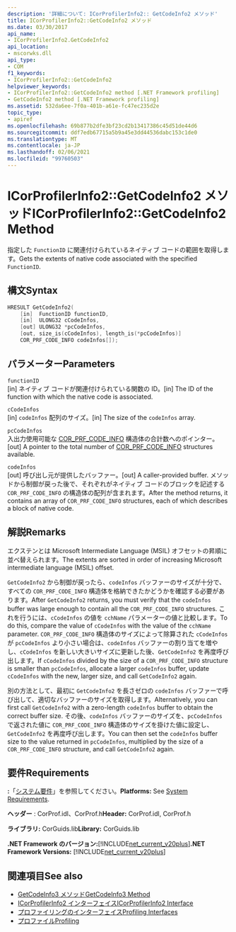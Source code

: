 ```yaml
---
description: '詳細について: ICorProfilerInfo2:: GetCodeInfo2 メソッド'
title: ICorProfilerInfo2::GetCodeInfo2 メソッド
ms.date: 03/30/2017
api_name:
- ICorProfilerInfo2.GetCodeInfo2
api_location:
- mscorwks.dll
api_type:
- COM
f1_keywords:
- ICorProfilerInfo2::GetCodeInfo2
helpviewer_keywords:
- ICorProfilerInfo2::GetCodeInfo2 method [.NET Framework profiling]
- GetCodeInfo2 method [.NET Framework profiling]
ms.assetid: 532da6ee-7f0a-401b-a61e-fc47ec235d2e
topic_type:
- apiref
ms.openlocfilehash: 69b877b2dfe3bf23cd2b13417386c45d51de44d6
ms.sourcegitcommit: ddf7edb67715a5b9a45e3dd44536dabc153c1de0
ms.translationtype: MT
ms.contentlocale: ja-JP
ms.lasthandoff: 02/06/2021
ms.locfileid: "99760503"
---
```

# <a name="icorprofilerinfo2getcodeinfo2-method"></a><span data-ttu-id="000c8-103">ICorProfilerInfo2::GetCodeInfo2 メソッド</span><span class="sxs-lookup"><span data-stu-id="000c8-103">ICorProfilerInfo2::GetCodeInfo2 Method</span></span>

<span data-ttu-id="000c8-104">指定した `FunctionID` に関連付けられているネイティブ コードの範囲を取得します。</span><span class="sxs-lookup"><span data-stu-id="000c8-104">Gets the extents of native code associated with the specified `FunctionID`.</span></span>  
  
## <a name="syntax"></a><span data-ttu-id="000c8-105">構文</span><span class="sxs-lookup"><span data-stu-id="000c8-105">Syntax</span></span>  
  
```cpp  
HRESULT GetCodeInfo2(  
    [in]  FunctionID functionID,  
    [in]  ULONG32 cCodeInfos,  
    [out] ULONG32 *pcCodeInfos,  
    [out, size_is(cCodeInfos), length_is(*pcCodeInfos)]  
    COR_PRF_CODE_INFO codeInfos[]);  
```  
  
## <a name="parameters"></a><span data-ttu-id="000c8-106">パラメーター</span><span class="sxs-lookup"><span data-stu-id="000c8-106">Parameters</span></span>  

 `functionID`  
 <span data-ttu-id="000c8-107">[in] ネイティブ コードが関連付けられている関数の ID。</span><span class="sxs-lookup"><span data-stu-id="000c8-107">[in] The ID of the function with which the native code is associated.</span></span>  
  
 `cCodeInfos`  
 <span data-ttu-id="000c8-108">[in] `codeInfos` 配列のサイズ。</span><span class="sxs-lookup"><span data-stu-id="000c8-108">[in] The size of the `codeInfos` array.</span></span>  
  
 `pcCodeInfos`  
 <span data-ttu-id="000c8-109">入出力使用可能な [COR_PRF_CODE_INFO](cor-prf-code-info-structure.md) 構造体の合計数へのポインター。</span><span class="sxs-lookup"><span data-stu-id="000c8-109">[out] A pointer to the total number of [COR_PRF_CODE_INFO](cor-prf-code-info-structure.md) structures available.</span></span>  
  
 `codeInfos`  
 <span data-ttu-id="000c8-110">[out] 呼び出し元が提供したバッファー。</span><span class="sxs-lookup"><span data-stu-id="000c8-110">[out] A caller-provided buffer.</span></span> <span data-ttu-id="000c8-111">メソッドから制御が戻った後で、それぞれがネイティブ コードのブロックを記述する `COR_PRF_CODE_INFO` の構造体の配列が含まれます。</span><span class="sxs-lookup"><span data-stu-id="000c8-111">After the method returns, it contains an array of `COR_PRF_CODE_INFO` structures, each of which describes a block of native code.</span></span>  
  
## <a name="remarks"></a><span data-ttu-id="000c8-112">解説</span><span class="sxs-lookup"><span data-stu-id="000c8-112">Remarks</span></span>  

 <span data-ttu-id="000c8-113">エクステンとは Microsoft Intermediate Language (MSIL) オフセットの昇順に並べ替えられます。</span><span class="sxs-lookup"><span data-stu-id="000c8-113">The extents are sorted in order of increasing Microsoft intermediate language (MSIL) offset.</span></span>  
  
 <span data-ttu-id="000c8-114">`GetCodeInfo2` から制御が戻ったら、`codeInfos` バッファーのサイズが十分で、すべての `COR_PRF_CODE_INFO` 構造体を格納できたかどうかを確認する必要があります。</span><span class="sxs-lookup"><span data-stu-id="000c8-114">After `GetCodeInfo2` returns, you must verify that the `codeInfos` buffer was large enough to contain all the `COR_PRF_CODE_INFO` structures.</span></span> <span data-ttu-id="000c8-115">これを行うには、`cCodeInfos` の値を `cchName` パラメーターの値と比較します。</span><span class="sxs-lookup"><span data-stu-id="000c8-115">To do this, compare the value of `cCodeInfos` with the value of the `cchName` parameter.</span></span> <span data-ttu-id="000c8-116">`COR_PRF_CODE_INFO` 構造体のサイズによって除算された `cCodeInfos` が `pcCodeInfos` より小さい場合は、`codeInfos` バッファーの割り当てを増やし、`cCodeInfos` を新しい大きいサイズに更新した後、`GetCodeInfo2` を再度呼び出します。</span><span class="sxs-lookup"><span data-stu-id="000c8-116">If `cCodeInfos` divided by the size of a `COR_PRF_CODE_INFO` structure is smaller than `pcCodeInfos`, allocate a larger `codeInfos` buffer, update `cCodeInfos` with the new, larger size, and call `GetCodeInfo2` again.</span></span>  
  
 <span data-ttu-id="000c8-117">別の方法として、最初に `GetCodeInfo2` を長さゼロの `codeInfos` バッファーで呼び出して、適切なバッファーのサイズを取得します。</span><span class="sxs-lookup"><span data-stu-id="000c8-117">Alternatively, you can first call `GetCodeInfo2` with a zero-length `codeInfos` buffer to obtain the correct buffer size.</span></span> <span data-ttu-id="000c8-118">その後、`codeInfos` バッファーのサイズを、`pcCodeInfos` で返された値に `COR_PRF_CODE_INFO` 構造体のサイズを掛けた値に設定し、`GetCodeInfo2` を再度呼び出します。</span><span class="sxs-lookup"><span data-stu-id="000c8-118">You can then set the `codeInfos` buffer size to the value returned in `pcCodeInfos`, multiplied by the size of a `COR_PRF_CODE_INFO` structure, and call `GetCodeInfo2` again.</span></span>  
  
## <a name="requirements"></a><span data-ttu-id="000c8-119">要件</span><span class="sxs-lookup"><span data-stu-id="000c8-119">Requirements</span></span>  

 <span data-ttu-id="000c8-120">**:**「[システム要件](../../get-started/system-requirements.md)」を参照してください。</span><span class="sxs-lookup"><span data-stu-id="000c8-120">**Platforms:** See [System Requirements](../../get-started/system-requirements.md).</span></span>  
  
 <span data-ttu-id="000c8-121">**ヘッダー** : CorProf.idl、CorProf.h</span><span class="sxs-lookup"><span data-stu-id="000c8-121">**Header:** CorProf.idl, CorProf.h</span></span>  
  
 <span data-ttu-id="000c8-122">**ライブラリ:** CorGuids.lib</span><span class="sxs-lookup"><span data-stu-id="000c8-122">**Library:** CorGuids.lib</span></span>  
  
 <span data-ttu-id="000c8-123">**.NET Framework のバージョン:**[!INCLUDE[net_current_v20plus](../../../../includes/net-current-v20plus-md.md)]</span><span class="sxs-lookup"><span data-stu-id="000c8-123">**.NET Framework Versions:** [!INCLUDE[net_current_v20plus](../../../../includes/net-current-v20plus-md.md)]</span></span>  
  
## <a name="see-also"></a><span data-ttu-id="000c8-124">関連項目</span><span class="sxs-lookup"><span data-stu-id="000c8-124">See also</span></span>

- [<span data-ttu-id="000c8-125">GetCodeInfo3 メソッド</span><span class="sxs-lookup"><span data-stu-id="000c8-125">GetCodeInfo3 Method</span></span>](icorprofilerinfo4-getcodeinfo3-method.md)
- [<span data-ttu-id="000c8-126">ICorProfilerInfo2 インターフェイス</span><span class="sxs-lookup"><span data-stu-id="000c8-126">ICorProfilerInfo2 Interface</span></span>](icorprofilerinfo2-interface.md)
- [<span data-ttu-id="000c8-127">プロファイリングのインターフェイス</span><span class="sxs-lookup"><span data-stu-id="000c8-127">Profiling Interfaces</span></span>](profiling-interfaces.md)
- [<span data-ttu-id="000c8-128">プロファイル</span><span class="sxs-lookup"><span data-stu-id="000c8-128">Profiling</span></span>](index.md)
